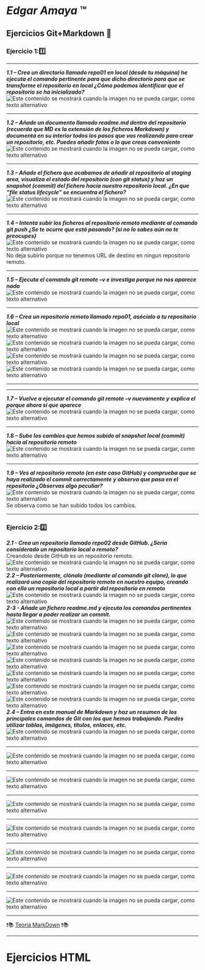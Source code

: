 # *Edgar Amaya*  :tm:
## **Ejercicios Git+Markdown** 🥱
### Ejercicio 1:1️⃣
***
***1.1 – Crea un directorio llamado repo01 en local (desde tu máquina) he ejecuta el comando pertinente para que dicho directorio para que se transforme el repositorio en local ¿Cómo podemos identificar que el repositorio se ha inicializado?***    
![Este contenido se mostrará cuando la imagen no se pueda cargar, como texto alternativo](/img/git%20init.png "Primer Paso")
***
***1.2 – Añade un documento llamado readme.md dentro del repositorio (recuerda que MD es la extensión de los ficheros Markdown) y documenta en su interior todos los pasos que vas realizando para crear un repositorio, etc. Puedes añadir fotos o lo que creas conveniente***  
![Este contenido se mostrará cuando la imagen no se pueda cargar, como texto alternativo](/img/añade%20readme.png)
***
***1.3 – Añade el fichero que acabamos de añadir al repositorio al staging area, visualiza el estado del repositorio (con git status) y haz un snapshot (commit) del fichero hacía nuestro repositorio local. ¿En que “file status lifecycle” se encuentra el fichero?***  
![Este contenido se mostrará cuando la imagen no se pueda cargar, como texto alternativo](/img/git%20status.png "Tercer paso")
***
***1.4 – Intenta subir los ficheros al repositorio remoto mediante al comando git push ¿Se te ocurre que está pasando? (si no lo sabes aún no te preocupes)***  
![Este contenido se mostrará cuando la imagen no se pueda cargar, como texto alternativo](/img/git%20push.png "Cuarto paso")  
No deja subirlo porque no tenemos URL de destino en ningun repositorio remoto.
***
***1.5 – Ejecuta el comando git remote –v e investiga porque no nos aparece nada***  
![Este contenido se mostrará cuando la imagen no se pueda cargar, como texto alternativo](/img/git%20commit%20-v.png "Quinto paso")
***
***1.6 – Crea un repositorio remoto llamado repo01, asócialo a tu repositorio local***  
![Este contenido se mostrará cuando la imagen no se pueda cargar, como texto alternativo](/img/repositorio%20remoto.png "Sexto paso")
![Este contenido se mostrará cuando la imagen no se pueda cargar, como texto alternativo](/img/git%20remote%20add%20origin.png "Sexto paso")  
![Este contenido se mostrará cuando la imagen no se pueda cargar, como texto alternativo](/img/git%20branch.png "Sexto paso")  
![Este contenido se mostrará cuando la imagen no se pueda cargar, como texto alternativo](/img/git%20push%20-u.png "Sexto paso")
***
***
***1.7 – Vuelve a ejecutar el comando git remote –v nuevamente y explica el porque ahora si que aparece***  
![Este contenido se mostrará cuando la imagen no se pueda cargar, como texto alternativo](/img/git%20remote%20-v.png "Septimo paso")
***
***1.8 – Sube los cambios que hemos subido al snapshot local (commit) hacía al repositorio remoto***  
![Este contenido se mostrará cuando la imagen no se pueda cargar, como texto alternativo](/img/git%20push%20final.png "Octavo paso")
***
***1.9 – Ves al repositorio remoto (en este caso GitHub) y comprueba que se haya realizado el commit correctamente y observa que pasa en el repositorio ¿Observas algo peculiar?***  
![Este contenido se mostrará cuando la imagen no se pueda cargar, como texto alternativo](/img/1.9.png "Noveno paso")
Se observa como se han subido todos los cambios.
***
### Ejercicio 2:2️⃣
***2.1 - Crea un repositorio llamado repo02 desde GitHub. ¿Sería considerado un repositorio
local o remoto?***   
Creandolo desde GitHub es un repositorio remoto.  
![Este contenido se mostrará cuando la imagen no se pueda cargar, como texto alternativo]( /img%20ej2/repo02%20github.png "Primer paso")   
 ***2.2 – Posteriormente, clónalo (mediante al comando git clone), lo que realizará una copia del repositorio remoto en nuestro equipo, creando con ello un repositorio local a partir del repositorio en remoto***  
 ![Este contenido se mostrará cuando la imagen no se pueda cargar, como texto alternativo]( /img%20ej2/git%20clone.png "Segundo paso")   
 ***2-3 - Añade un fichero readme.md y ejecuta los comandos pertinentes hasta llegar a poder
realizar un commit.***   
![Este contenido se mostrará cuando la imagen no se pueda cargar, como texto alternativo](/img%20ej2/creacion%20readme.png "Segundo paso")   
![Este contenido se mostrará cuando la imagen no se pueda cargar, como texto alternativo](/img%20ej2/git%20remote%20add.png "Segundo paso") 
![Este contenido se mostrará cuando la imagen no se pueda cargar, como texto alternativo](/img%20ej2/git%20brunch.png "Segundo paso") 
![Este contenido se mostrará cuando la imagen no se pueda cargar, como texto alternativo](/img%20ej2/git%20push%20-u.png "Segundo paso")
![Este contenido se mostrará cuando la imagen no se pueda cargar, como texto alternativo](/img%20ej2/git%20remote%20-v.png "Segundo paso")
![Este contenido se mostrará cuando la imagen no se pueda cargar, como texto alternativo](/img%20ej2/git%20add.png "Segundo paso") 
![Este contenido se mostrará cuando la imagen no se pueda cargar, como texto alternativo](/img%20ej2/git%20commit.png "Segundo paso")   
 ***2.4 – Entra en este manual de Markdown y haz un resumen de los principales comandos de
Git con los que hemos trabajando. Puedes utilizar tablas, imágenes, títulos, enlaces, etc.***  
![Este contenido se mostrará cuando la imagen no se pueda cargar, como texto alternativo](/img%20ej2/encabezado.png "Tercer paso")  
***  
![Este contenido se mostrará cuando la imagen no se pueda cargar, como texto alternativo](/img%20ej2/negrita.png "Tercer paso")  
***
![Este contenido se mostrará cuando la imagen no se pueda cargar, como texto alternativo](/img%20ej2/cursiva.png "Tercer paso")  
***
![Este contenido se mostrará cuando la imagen no se pueda cargar, como texto alternativo](/img%20ej2/cursivainegrita.png "Tercer paso")  
***  
![Este contenido se mostrará cuando la imagen no se pueda cargar, como texto alternativo](/img%20ej2/enlaces.png "Tercer paso")  
***  
![Este contenido se mostrará cuando la imagen no se pueda cargar, como texto alternativo](/img%20ej2/lineas%20separadoras.png "Tercer paso")  
***  
![Este contenido se mostrará cuando la imagen no se pueda cargar, como texto alternativo](/img%20ej2/citas.png "Tercer paso")  
***  
![Este contenido se mostrará cuando la imagen no se pueda cargar, como texto alternativo](/img%20ej2/imagen.png "Tercer paso")  
***  
:heavy_exclamation_mark:📚 [Teoria MarkDown](https://medium.com/@davidbernalgonzalez/3-markdown-c82d88c1d222) :heavy_exclamation_mark:📚  
***  
# Ejercicios HTML  


